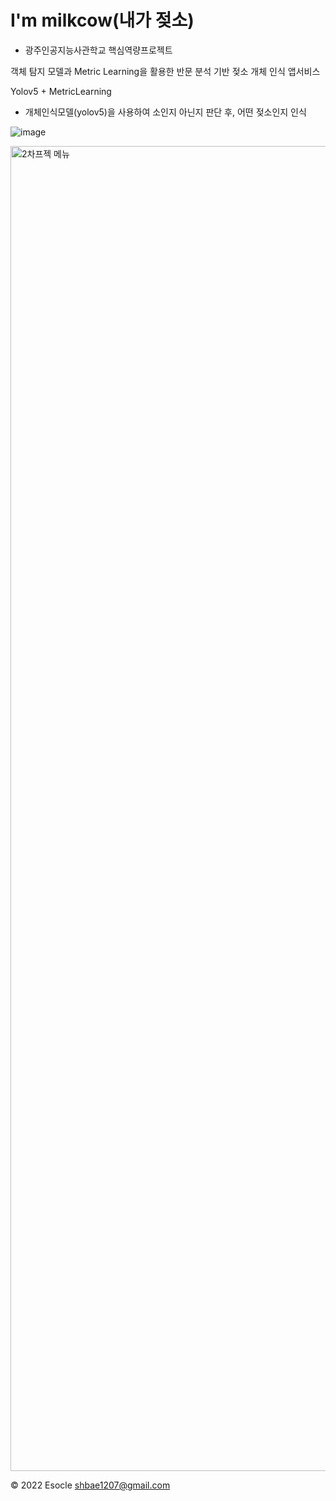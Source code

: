 # I'm milkcow(내가 젖소)

* 광주인공지능사관학교 핵심역량프로젝트

객체 탐지 모델과 Metric Learning을 활용한 반문 분석 기반 젖소 개체 인식 앱서비스

Yolov5 + MetricLearning

- 개체인식모델(yolov5)을 사용하여 소인지 아닌지 판단 후, 어떤 젖소인지 인식

![image](https://user-images.githubusercontent.com/91296140/208429838-e41d8186-4033-4b84-a94c-e9d35a5c2da9.png)


<img width="2120" alt="2차프젝 메뉴" src="https://user-images.githubusercontent.com/91296140/208430521-f7b87a90-84b6-4f82-8114-28b9aca2c480.png">



© 2022 Esocle shbae1207@gmail.com
